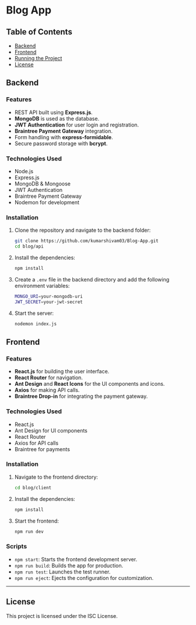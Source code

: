 # Blog App

## Table of Contents

- [Backend](#backend)
- [Frontend](#frontend)
- [Running the Project](#running-the-project)
- [License](#license)

## Backend

### Features

- REST API built using **Express.js**.
- **MongoDB** is used as the database.
- **JWT Authentication** for user login and registration.
- **Braintree Payment Gateway** integration.
- Form handling with **express-formidable**.
- Secure password storage with **bcrypt**.

### Technologies Used

- Node.js
- Express.js
- MongoDB & Mongoose
- JWT Authentication
- Braintree Payment Gateway
- Nodemon for development

### Installation

1. Clone the repository and navigate to the backend folder:

   ```bash
   git clone https://github.com/kumarshivam03/Blog-App.git
   cd blog/api
   ```

2. Install the dependencies:

   ```bash
   npm install
   ```

3. Create a `.env` file in the backend directory and add the following environment variables:

   ```bash
   MONGO_URI=your-mongodb-uri
   JWT_SECRET=your-jwt-secret
   ```

4. Start the server:
   ```bash
   nodemon index.js
   ```

## Frontend

### Features

- **React.js** for building the user interface.
- **React Router** for navigation.
- **Ant Design** and **React Icons** for the UI components and icons.
- **Axios** for making API calls.
- **Braintree Drop-in** for integrating the payment gateway.

### Technologies Used

- React.js
- Ant Design for UI components
- React Router
- Axios for API calls
- Braintree for payments

### Installation

1. Navigate to the frontend directory:

   ```bash
   cd blog/client
   ```

2. Install the dependencies:

   ```bash
   npm install
   ```

3. Start the frontend:
   ```bash
   npm run dev
   ```

### Scripts

- `npm start`: Starts the frontend development server.
- `npm run build`: Builds the app for production.
- `npm run test`: Launches the test runner.
- `npm run eject`: Ejects the configuration for customization.

---

## License

This project is licensed under the ISC License.
